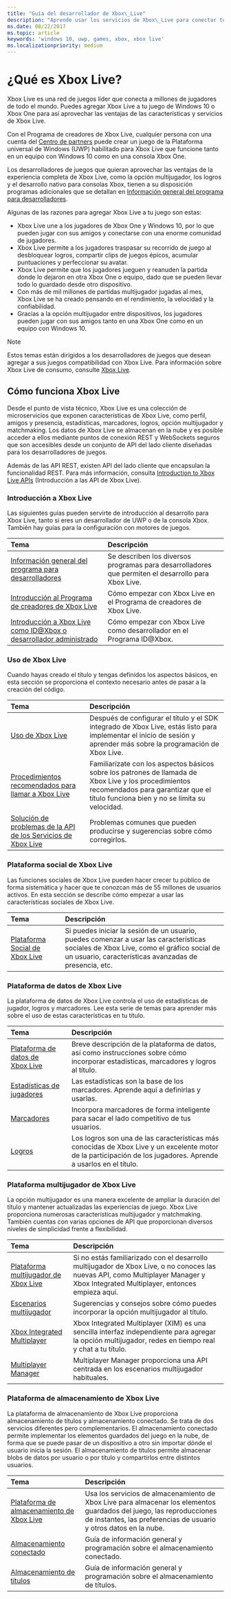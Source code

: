 ```yaml
---
title: "Guía del desarrollador de Xbox\_Live"
description: "Aprende usar los servicios de Xbox\_Live para conectar tu juego a la red de juegos de Xbox\_Live."
ms.date: 08/22/2017
ms.topic: article
keywords: 'windows 10, uwp, games, xbox, xbox live'
ms.localizationpriority: medium
---
```

# <a name="what-is-xbox-live"></a>¿Qué es Xbox Live?

Xbox Live es una red de juegos líder que conecta a millones de jugadores de todo el mundo. Puedes agregar Xbox Live a tu juego de Windows 10 o Xbox One para así aprovechar las ventajas de las características y servicios de Xbox Live.

Con el Programa de creadores de Xbox Live, cualquier persona con una cuenta del [Centro de partners](https://partner.microsoft.com/dashboard) puede crear un juego de la Plataforma universal de Windows (UWP) habilitado para Xbox Live que funcione tanto en un equipo con Windows 10 como en una consola Xbox One.

Los desarrolladores de juegos que quieran aprovechar las ventajas de la experiencia completa de Xbox Live, como la opción multijugador, los logros y el desarrollo nativo para consolas Xbox, tienen a su disposición programas adicionales que se detallan en [Información general del programa para desarrolladores](developer-program-overview.md).

Algunas de las razones para agregar Xbox Live a tu juego son estas:

- Xbox Live une a los jugadores de Xbox One y Windows 10, por lo que pueden jugar con sus amigos y conectarse con una enorme comunidad de jugadores.
- Xbox Live permite a los jugadores traspasar su recorrido de juego al desbloquear logros, compartir clips de juegos épicos, acumular puntuaciones y perfeccionar su avatar.
- Xbox Live permite que los jugadores jueguen y reanuden la partida donde lo dejaron en otra Xbox One o equipo, dado que se pueden llevar todo lo guardado desde otro dispositivo.
- Con más de mil millones de partidas multijugador jugadas al mes, Xbox Live se ha creado pensando en el rendimiento, la velocidad y la confiabilidad.
- Gracias a la opción multijugador entre dispositivos, los jugadores pueden jugar con sus amigos tanto en una Xbox One como en un equipo con Windows 10.

> [!note]
> Estos temas están dirigidos a los desarrolladores de juegos que desean agregar a sus juegos compatibilidad con Xbox Live. Para información sobre Xbox Live de consumo, consulte [Xbox Live](https://www.xbox.com/live/).

## <a name="how-xbox-live-works"></a>Cómo funciona Xbox Live

Desde el punto de vista técnico, Xbox Live es una colección de microservicios que exponen características de Xbox Live, como perfil, amigos y presencia, estadísticas, marcadores, logros, opción multijugador y matchmaking. Los datos de Xbox Live se almacenan en la nube y es posible acceder a ellos mediante puntos de conexión REST y WebSockets seguros que son accesibles desde un conjunto de API del lado cliente diseñadas para los desarrolladores de juegos.

Además de las API REST, existen API del lado cliente que encapsulan la funcionalidad REST. Para más información, consulta [Introduction to Xbox Live APIs](introduction-to-xbox-live-apis.md) (Introducción a las API de Xbox Live).

### <a name="get-started-with-xbox-live"></a>Introducción a Xbox Live

Las siguientes guías pueden servirte de introducción al desarrollo para Xbox Live, tanto si eres un desarrollador de UWP o de la consola Xbox.  También hay guías para la configuración con motores de juegos.

| Tema                                                                                                                                             | Descripción                                                                                                   |
|:--------------------------------------------------------------------------------------------------------------------------------------------------|:--------------------------------------------------------------------------------------------------------------|
| [Información general del programa para desarrolladores](developer-program-overview.md) | Se describen los diversos programas para desarrolladores que permiten el desarrollo para Xbox Live. |
| [Introducción al Programa de creadores de Xbox Live](get-started-with-creators/get-started-with-xbox-live-creators.md) | Cómo empezar con Xbox Live en el Programa de creadores de Xbox Live. |
| [Introducción a Xbox Live como ID@Xbox o desarrollador administrado](get-started-with-partner/get-started-with-xbox-live-partner.md) | Cómo empezar con Xbox Live como desarrollador en el Programa ID@Xbox. |

### <a name="using-xbox-live"></a>Uso de Xbox Live

Cuando hayas creado el título y tengas definidos los aspectos básicos, en esta sección se proporciona el contexto necesario antes de pasar a la creación del código.

| Tema                                                                                                                                             | Descripción                                                                                                   |
|:--------------------------------------------------------------------------------------------------------------------------------------------------|:--------------------------------------------------------------------------------------------------------------|
| [Uso de Xbox Live](using-xbox-live/using-xbox-live.md) | Después de configurar el título y el SDK integrado de Xbox Live, estás listo para implementar el inicio de sesión y aprender más sobre la programación de Xbox Live.
| [Procedimientos recomendados para llamar a Xbox Live](using-xbox-live/best-practices/best-practices-for-calling-xbox-live.md) | Familiarízate con los aspectos básicos sobre los patrones de llamada de Xbox Live y los procedimientos recomendados para garantizar que el título funciona bien y no se limita su velocidad.
| [Solución de problemas de la API de los Servicios de Xbox Live](using-xbox-live/troubleshooting/troubleshooting-the-xbox-live-services-api.md) | Problemas comunes que pueden producirse y sugerencias sobre cómo corregirlos.

### <a name="xbox-live-social-platform"></a>Plataforma social de Xbox Live

Las funciones sociales de Xbox Live pueden hacer crecer tu público de forma sistemática y hacer que te conozcan más de 55 millones de usuarios activos.  En esta sección se describe cómo empezar a usar las características sociales de Xbox Live.

| Tema                                                                                                                                             | Descripción                                                                                                   |
|:--------------------------------------------------------------------------------------------------------------------------------------------------|:--------------------------------------------------------------------------------------------------------------|
| [Plataforma Social de Xbox Live](social-platform/social-platform.md) | Si puedes iniciar la sesión de un usuario, puedes comenzar a usar las características sociales de Xbox Live, como el gráfico social de un usuario, características avanzadas de presencia, etc. |

### <a name="xbox-live-data-platform"></a>Plataforma de datos de Xbox Live

La plataforma de datos de Xbox Live controla el uso de estadísticas de jugador, logros y marcadores.  Lee esta serie de temas para aprender más sobre el uso de estas características en tu título.

| Tema                                                                                                                                             | Descripción                                                                                                   |
|:--------------------------------------------------------------------------------------------------------------------------------------------------|:--------------------------------------------------------------------------------------------------------------|
| [Plataforma de datos de Xbox Live](data-platform/data-platform.md) | Breve descripción de la plataforma de datos, así como instrucciones sobre cómo incorporar estadísticas, marcadores y logros al título.
| [Estadísticas de jugadores](leaderboards-and-stats-2017/player-stats.md) | Las estadísticas son la base de los marcadores.  Aprende aquí a definirlas y usarlas.
| [Marcadores](leaderboards-and-stats-2017/leaderboards.md) | Incorpora marcadores de forma inteligente para sacar el lado competitivo de tus usuarios.
| [Logros](achievements-2017/achievements.md) | Los logros son una de las características más conocidas de Xbox Live y un excelente motor de la participación de los jugadores. Aprende a usarlos en el título.

### <a name="xbox-live-multiplayer-platform"></a>Plataforma multijugador de Xbox Live

La opción multijugador es una manera excelente de ampliar la duración del título y mantener actualizadas las experiencias de juego.  Xbox Live proporciona numerosas características multijugador y matchmaking.  También cuentas con varias opciones de API que proporcionan diversos niveles de simplicidad frente a flexibilidad.

| Tema                                                                                                                                             | Descripción                                                                                                   |
|:--------------------------------------------------------------------------------------------------------------------------------------------------|:--------------------------------------------------------------------------------------------------------------|
| [Plataforma multijugador de Xbox Live](multiplayer/multiplayer-intro.md) | Si no estás familiarizado con el desarrollo multijugador de Xbox Live, o no conoces las nuevas API, como Multiplayer Manager y Xbox Integrated Multiplayer, entonces empieza aquí. |
| [Escenarios multijugador](multiplayer/multiplayer-scenarios.md) | Sugerencias y consejos sobre cómo puedes incorporar la opción multijugador al título. |
| [Xbox Integrated Multiplayer](multiplayer/xbox-integrated-multiplayer.md) | Xbox Integrated Multiplayer (XIM) es una sencilla interfaz independiente para agregar la opción multijugador, redes en tiempo real y chat a tu título. |
| [Multiplayer Manager](multiplayer/multiplayer-manager.md) | Multiplayer Manager proporciona una API centrada en los escenarios multijugador habituales. |

### <a name="xbox-live-storage-platform"></a>Plataforma de almacenamiento de Xbox Live

La plataforma de almacenamiento de Xbox Live proporciona almacenamiento de títulos y almacenamiento conectado.  Se trata de dos servicios diferentes pero complementarios.  El almacenamiento conectado permite implementar los elementos guardados del juego en la nube, de forma que se puede pasar de un dispositivo a otro sin importar dónde el usuario inicia la sesión.  El almacenamiento de títulos permite almacenar blobs de datos por usuario o por título y compartirlos entre distintos usuarios.

| Tema                                                                                                                                             | Descripción                                                                                                   |
|:--------------------------------------------------------------------------------------------------------------------------------------------------|:--------------------------------------------------------------------------------------------------------------|
| [Plataforma de almacenamiento de Xbox Live](storage-platform/storage-platform.md) | Usa los servicios de almacenamiento de Xbox Live para almacenar los elementos guardados del juego, las reproducciones de instantes, las preferencias de usuario y otros datos en la nube. |
| [Almacenamiento conectado](storage-platform/connected-storage/connected-storage-technical-overview.md) | Guía de información general y programación sobre el almacenamiento conectado. |
| [Almacenamiento de títulos](storage-platform/xbox-live-title-storage/xbox-live-title-storage.md) | Guía de información general y programación sobre el almacenamiento de títulos. |
